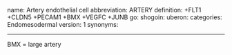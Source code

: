 name: Artery endothelial cell
abbreviation: ARTERY
definition: +FLT1 +CLDN5 +PECAM1 +BMX +VEGFC +JUNB
go:
shogoin: 
uberon:
categories: Endomesodermal
version: 1
synonyms:

--- 

BMX = large artery